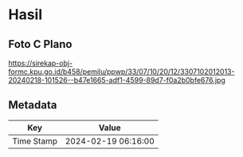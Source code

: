# Hasil

## Foto C Plano

https://sirekap-obj-formc.kpu.go.id/b458/pemilu/ppwp/33/07/10/20/12/3307102012013-20240218-101526--b47e1665-adf1-4599-89d7-f0a2b0bfe676.jpg


## Metadata

| Key        | Value               |
| ---------- | ------------------- |
| Time Stamp | 2024-02-19 06:16:00 |



